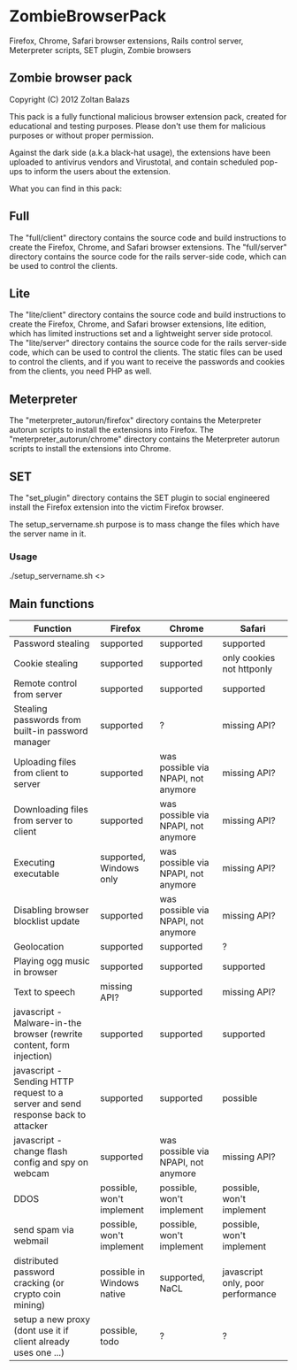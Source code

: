 ZombieBrowserPack
=================

Firefox, Chrome, Safari browser extensions, Rails control server, Meterpreter scripts, SET plugin, Zombie browsers

## Zombie browser pack
Copyright (C) 2012  Zoltan Balazs

This pack is a fully functional malicious browser extension pack, created for educational and testing purposes.
Please don't use them for malicious purposes or without proper permission.

Against the dark side (a.k.a black-hat usage), the extensions have been uploaded to antivirus vendors and Virustotal, and contain scheduled pop-ups to inform the users about the extension.

What you can find in this pack:

## Full
The "full/client" directory contains the source code and build instructions to create the Firefox, Chrome, and Safari browser extensions. 
The "full/server" directory contains the source code for the rails server-side code, which can be used to control the clients. 

## Lite
The "lite/client" directory contains the source code and build instructions to create the Firefox, Chrome, and Safari browser extensions, lite edition, which has limited instructions set and a lightweight server side protocol. 
The "lite/server" directory contains the source code for the rails server-side code, which can be used to control the clients. The static files can be used to control the clients, and if you want to receive the passwords and cookies from the clients, you need PHP as well. 

## Meterpreter
The "meterpreter_autorun/firefox" directory contains the Meterpreter autorun scripts to install the extensions into Firefox.
The "meterpreter_autorun/chrome" directory contains the Meterpreter autorun scripts to install the extensions into Chrome.

## SET
The "set_plugin" directory contains the SET plugin to social engineered install the Firefox extension into the victim Firefox browser.

The setup_servername.sh purpose is to mass change the files which have the server name in it. 
### Usage
./setup_servername.sh <<Your server name or IP address here>> 
  
## Main functions
| Function |          Firefox          |          Chrome                     |              Safari |
|--|--|--|--|
| Password stealing                                                                | supported                 | supported                           | supported                         |
| Cookie stealing                                                                  | supported                 | supported                           | only cookies not httponly         |
| Remote control from server                                                       | supported                 | supported                           | supported                         |
| Stealing passwords from built-in password manager                                | supported                 | ?                                   | missing API?                      |
| Uploading files from client to server                                            | supported                 | was possible via NPAPI, not anymore | missing API?                      |
| Downloading files from server to client                                          | supported                 | was possible via NPAPI, not anymore | missing API?                      |
| Executing executable                                                             | supported, Windows only   | was possible via NPAPI, not anymore | missing API?                      |
| Disabling browser blocklist update                                               | supported                 | was possible via NPAPI, not anymore | missing API?                      |
| Geolocation                                                                      | supported                 | supported                           | ?                                 |
| Playing ogg music in browser                                                     | supported                 | supported                           | supported                         |
| Text to speech                                                                   | missing API?              | supported                           | missing API?                      |
| javascript - Malware-in-the browser (rewrite content, form injection)            | supported                 | supported                           | supported                         |
| javascript - Sending HTTP request to a server and send response back to attacker | supported                 | supported                           | possible                          |
| javascript - change flash config and spy on webcam                               | supported                 | was possible via NPAPI, not anymore | missing API?                      |
| DDOS                                                                             | possible, won't implement | possible, won't implement           | possible, won't implement         |
| send spam via webmail                                                            | possible, won't implement | possible, won't implement           | possible, won't implement         |
| distributed password cracking (or crypto coin mining)                            | possible in Windows native| supported, NaCL                     | javascript only, poor performance |
| setup a new proxy (dont use it if client already uses one ...)                   | possible, todo            | ?                                   | ?                                 |
